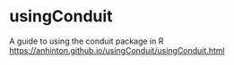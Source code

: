 # usingConduit
A guide to using the conduit package in R  
https://anhinton.github.io/usingConduit/usingConduit.html
